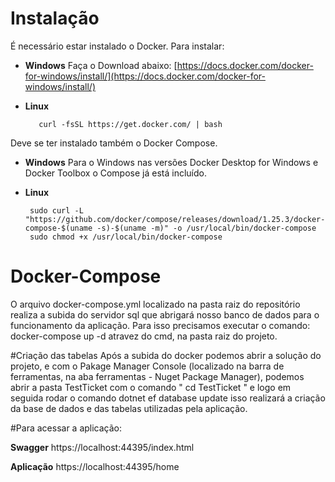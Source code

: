 # Instalação
É necessário estar instalado o Docker. Para instalar:

 - **Windows** Faça o Download abaixo:
 [https://docs.docker.com/docker-for-windows/install/](https://docs.docker.com/docker-for-windows/install/)
        
 - **Linux**

          curl -fsSL https://get.docker.com/ | bash

Deve se ter instalado também o Docker Compose.

 - **Windows**
 Para o Windows nas versões Docker Desktop for Windows e Docker Toolbox o Compose já está incluído.
 
 - **Linux**
 
        sudo curl -L "https://github.com/docker/compose/releases/download/1.25.3/docker-compose-$(uname -s)-$(uname -m)" -o /usr/local/bin/docker-compose
        sudo chmod +x /usr/local/bin/docker-compose
        
# Docker-Compose
O arquivo docker-compose.yml localizado na pasta raiz do repositório realiza a subida do servidor sql que abrigará nosso banco de dados para o funcionamento da aplicação.
Para isso precisamos executar o comando:
        docker-compose up -d
atravez do cmd, na pasta raiz do projeto.

#Criação das tabelas
Após a subida do docker podemos abrir a solução do projeto, e com o Pakage Manager Console (localizado na barra de ferramentas, na aba ferramentas - Nuget Package Manager), podemos
abrir a pasta TestTicket com o comando " cd TestTicket " e logo em seguida rodar o comando 
      dotnet ef database update
isso realizará a criação da base de dados e das tabelas utilizadas pela aplicação.      

#Para acessar a aplicação:

**Swagger**
https://localhost:44395/index.html

**Aplicação**
https://localhost:44395/home
